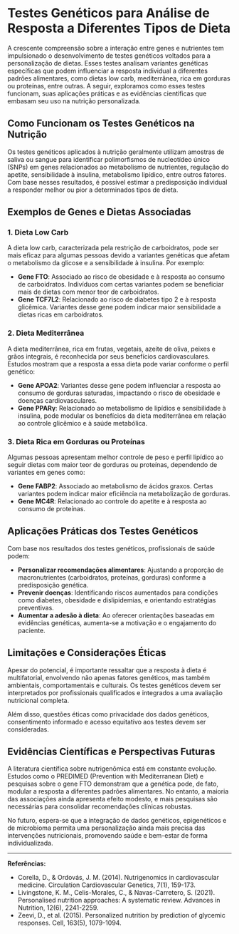 
# Testes Genéticos para Análise de Resposta a Diferentes Tipos de Dieta

A crescente compreensão sobre a interação entre genes e nutrientes tem impulsionado o desenvolvimento de testes genéticos voltados para a personalização de dietas. Esses testes analisam variantes genéticas específicas que podem influenciar a resposta individual a diferentes padrões alimentares, como dietas low carb, mediterrânea, rica em gorduras ou proteínas, entre outras. A seguir, exploramos como esses testes funcionam, suas aplicações práticas e as evidências científicas que embasam seu uso na nutrição personalizada.

## Como Funcionam os Testes Genéticos na Nutrição

Os testes genéticos aplicados à nutrição geralmente utilizam amostras de saliva ou sangue para identificar polimorfismos de nucleotídeo único (SNPs) em genes relacionados ao metabolismo de nutrientes, regulação do apetite, sensibilidade à insulina, metabolismo lipídico, entre outros fatores. Com base nesses resultados, é possível estimar a predisposição individual a responder melhor ou pior a determinados tipos de dieta.

## Exemplos de Genes e Dietas Associadas

### 1. Dieta Low Carb

A dieta low carb, caracterizada pela restrição de carboidratos, pode ser mais eficaz para algumas pessoas devido a variantes genéticas que afetam o metabolismo da glicose e a sensibilidade à insulina. Por exemplo:

- **Gene FTO**: Associado ao risco de obesidade e à resposta ao consumo de carboidratos. Indivíduos com certas variantes podem se beneficiar mais de dietas com menor teor de carboidratos.
- **Gene TCF7L2**: Relacionado ao risco de diabetes tipo 2 e à resposta glicêmica. Variantes desse gene podem indicar maior sensibilidade a dietas ricas em carboidratos.

### 2. Dieta Mediterrânea

A dieta mediterrânea, rica em frutas, vegetais, azeite de oliva, peixes e grãos integrais, é reconhecida por seus benefícios cardiovasculares. Estudos mostram que a resposta a essa dieta pode variar conforme o perfil genético:

- **Gene APOA2**: Variantes desse gene podem influenciar a resposta ao consumo de gorduras saturadas, impactando o risco de obesidade e doenças cardiovasculares.
- **Gene PPARγ**: Relacionado ao metabolismo de lipídios e sensibilidade à insulina, pode modular os benefícios da dieta mediterrânea em relação ao controle glicêmico e à saúde metabólica.

### 3. Dieta Rica em Gorduras ou Proteínas

Algumas pessoas apresentam melhor controle de peso e perfil lipídico ao seguir dietas com maior teor de gorduras ou proteínas, dependendo de variantes em genes como:

- **Gene FABP2**: Associado ao metabolismo de ácidos graxos. Certas variantes podem indicar maior eficiência na metabolização de gorduras.
- **Gene MC4R**: Relacionado ao controle do apetite e à resposta ao consumo de proteínas.

## Aplicações Práticas dos Testes Genéticos

Com base nos resultados dos testes genéticos, profissionais de saúde podem:

- **Personalizar recomendações alimentares**: Ajustando a proporção de macronutrientes (carboidratos, proteínas, gorduras) conforme a predisposição genética.
- **Prevenir doenças**: Identificando riscos aumentados para condições como diabetes, obesidade e dislipidemias, e orientando estratégias preventivas.
- **Aumentar a adesão à dieta**: Ao oferecer orientações baseadas em evidências genéticas, aumenta-se a motivação e o engajamento do paciente.

## Limitações e Considerações Éticas

Apesar do potencial, é importante ressaltar que a resposta à dieta é multifatorial, envolvendo não apenas fatores genéticos, mas também ambientais, comportamentais e culturais. Os testes genéticos devem ser interpretados por profissionais qualificados e integrados a uma avaliação nutricional completa.

Além disso, questões éticas como privacidade dos dados genéticos, consentimento informado e acesso equitativo aos testes devem ser consideradas.

## Evidências Científicas e Perspectivas Futuras

A literatura científica sobre nutrigenômica está em constante evolução. Estudos como o PREDIMED (Prevention with Mediterranean Diet) e pesquisas sobre o gene FTO demonstram que a genética pode, de fato, modular a resposta a diferentes padrões alimentares. No entanto, a maioria das associações ainda apresenta efeito modesto, e mais pesquisas são necessárias para consolidar recomendações clínicas robustas.

No futuro, espera-se que a integração de dados genéticos, epigenéticos e de microbioma permita uma personalização ainda mais precisa das intervenções nutricionais, promovendo saúde e bem-estar de forma individualizada.

---

**Referências:**

- Corella, D., & Ordovás, J. M. (2014). Nutrigenomics in cardiovascular medicine. Circulation Cardiovascular Genetics, 7(1), 159-173.
- Livingstone, K. M., Celis-Morales, C., & Navas-Carretero, S. (2021). Personalised nutrition approaches: A systematic review. Advances in Nutrition, 12(6), 2241-2259.
- Zeevi, D., et al. (2015). Personalized nutrition by prediction of glycemic responses. Cell, 163(5), 1079-1094.

```

